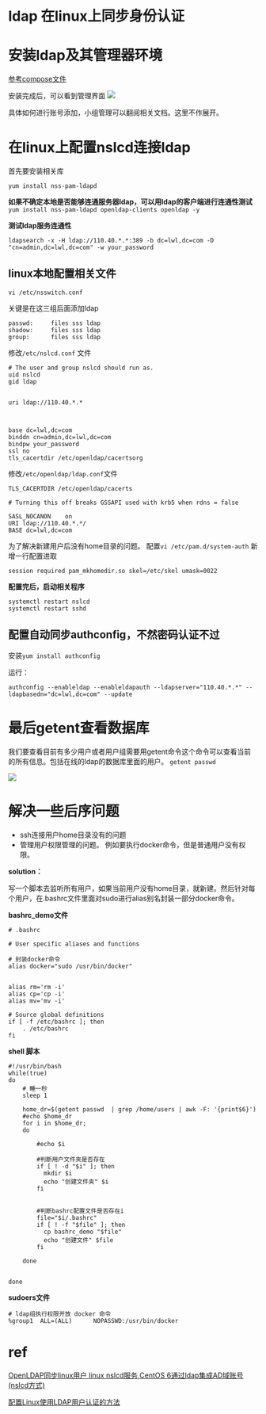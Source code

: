 # ldap 在linux上同步身份认证


# 安装ldap及其管理器环境
[参考compose文件](https://github.com/2892211452/docker_demo/tree/main/ldap_compose)

安装完成后，可以看到管理界面
![](https://raw.githubusercontent.com/2892211452/MDimg/master/image/4ecf958df4cd734532cd81636478dda9/e71cb8a5073d174827d5358999ea9024.png)


具体如何进行账号添加，小组管理可以翻阅相关文档。这里不作展开。


# 在linux上配置nslcd连接ldap
首先要安装相关库
```
yum install nss-pam-ldapd
```

**如果不确定本地是否能够连通服务器ldap，可以用ldap的客户端进行连通性测试**
`yum install nss-pam-ldapd openldap-clients openldap -y`

**测试ldap服务连通性**
```
ldapsearch -x -H ldap://110.40.*.*:389 -b dc=lwl,dc=com -D "cn=admin,dc=lwl,dc=com" -w your_password
```



## linux本地配置相关文件

`vi /etc/nsswitch.conf`

关键是在这三组后面添加ldap

```
passwd:     files sss ldap
shadow:     files sss ldap
group:      files sss ldap
```

修改`/etc/nslcd.conf` 文件

```
# The user and group nslcd should run as.
uid nslcd
gid ldap


uri ldap://110.40.*.*



base dc=lwl,dc=com
binddn cn=admin,dc=lwl,dc=com
bindpw your_password
ssl no
tls_cacertdir /etc/openldap/cacertsorg
```



修改`/etc/openldap/ldap.conf`文件

```
TLS_CACERTDIR /etc/openldap/cacerts

# Turning this off breaks GSSAPI used with krb5 when rdns = false

SASL_NOCANON    on
URI ldap://110.40.*.*/
BASE dc=lwl,dc=com
```

为了解决新建用户后没有home目录的问题。
配置`vi /etc/pam.d/system-auth`
新增一行配置进取
```
session required pam_mkhomedir.so skel=/etc/skel umask=0022
```

**配置完后，启动相关程序**
```
systemctl restart nslcd
systemctl restart sshd
```


## 配置自动同步authconfig，不然密码认证不过
安装`yum install authconfig`

运行：
```
authconfig --enableldap --enableldapauth --ldapserver="110.40.*.*" --ldapbasedn="dc=lwl,dc=com" --update
```



# 最后getent查看数据库

我们要查看目前有多少用户或者用户组需要用getent命令这个命令可以查看当前的所有信息。包括在线的ldap的数据库里面的用户。
`getent passwd`

![](https://raw.githubusercontent.com/2892211452/MDimg/master/image/4ecf958df4cd734532cd81636478dda9/a29cfbd148505f2eec9d915000fc3ddd.png)



# 解决一些后序问题
- ssh连接用户home目录没有的问题
- 管理用户权限管理的问题。
    例如要执行docker命令，但是普通用户没有权限。


**solution：**

写一个脚本去监听所有用户，如果当前用户没有home目录，就新建。然后针对每个用户，在.bashrc文件里面对sudo进行alias别名封装一部分docker命令。


**bashrc_demo文件**
```
# .bashrc

# User specific aliases and functions

# 封装docker命令
alias docker="sudo /usr/bin/docker"


alias rm='rm -i'
alias cp='cp -i'
alias mv='mv -i'

# Source global definitions
if [ -f /etc/bashrc ]; then
	. /etc/bashrc
fi
```


**shell 脚本**
```shell=
#!/usr/bin/bash
while(true)
do
    # 睡一秒
    sleep 1

    home_dr=$(getent passwd  | grep /home/users | awk -F: '{print$6}')
    #echo $home_dr
    for i in $home_dr;
    do

        #echo $i

        #判断用户文件夹是否存在
        if [ ! -d "$i" ]; then
          mkdir $i
          echo "创建文件夹" $i
        fi


        #判断bashrc配置文件是否存在i
        file="$i/.bashrc"
        if [ ! -f "$file" ]; then
          cp bashrc_demo "$file"
          echo "创建文件" $file
        fi

    done


done
```


**sudoers文件**
```
# ldap组执行权限开放 docker 命令
%group1  ALL=(ALL)      NOPASSWD:/usr/bin/docker
```

# ref

[OpenLDAP同步linux用户
](https://blog.csdn.net/weixin_42728895/article/details/114540168)
[linux nslcd服务,CentOS 6通过ldap集成AD域账号(nslcd方式)
](https://blog.csdn.net/weixin_42101056/article/details/116740544?spm=1001.2101.3001.6650.5&utm_medium=distribute.pc_relevant.none-task-blog-2%7Edefault%7EBlogCommendFromBaidu%7Edefault-5-116740544-blog-116740538.pc_relevant_default&depth_1-utm_source=distribute.pc_relevant.none-task-blog-2%7Edefault%7EBlogCommendFromBaidu%7Edefault-5-116740544-blog-116740538.pc_relevant_default&utm_relevant_index=10)

[配置Linux使用LDAP用户认证的方法
](https://cloud.tencent.com/developer/article/1721854?from=15425)
